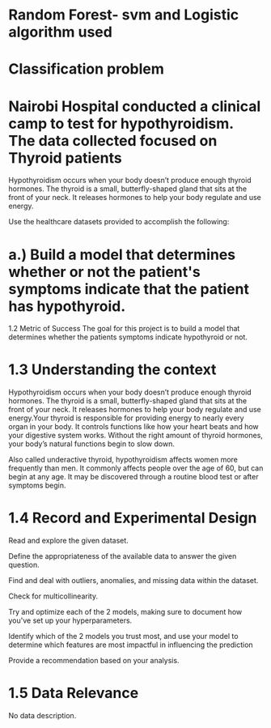 # Random Forest- svm and Logistic algorithm used
# Classification problem

# Nairobi Hospital conducted a clinical camp to test for hypothyroidism. The data collected focused on Thyroid patients

Hypothyroidism occurs when your body doesn’t produce enough thyroid hormones. The thyroid is a small, butterfly-shaped gland that sits at the front of your neck. It releases hormones to help your body regulate and use energy.

Use the healthcare datasets provided to accomplish the following:


# a.) Build a model that determines whether or not the patient's symptoms indicate that the patient has hypothyroid.

1.2 Metric of Success
The goal for this project is to build a model that determines whether the patients symptoms indicate hypothyroid or not.

# 1.3 Understanding the context
Hypothyroidism occurs when your body doesn’t produce enough thyroid hormones. The thyroid is a small, butterfly-shaped gland that sits at the front of your neck. It releases hormones to help your body regulate and use energy.Your thyroid is responsible for providing energy to nearly every organ in your body. It controls functions like how your heart beats and how your digestive system works. Without the right amount of thyroid hormones, your body’s natural functions begin to slow down.

Also called underactive thyroid, hypothyroidism affects women more frequently than men. It commonly affects people over the age of 60, but can begin at any age. It may be discovered through a routine blood test or after symptoms begin.

# 1.4 Record and Experimental Design


Read and explore the given dataset.

Define the appropriateness of the available data to answer the given question.

Find and deal with outliers, anomalies, and missing data within the dataset.

Check for multicollinearity.

Try and optimize each of the 2 models, making sure to document how you've set up your hyperparameters.

Identify which of the 2 models you trust most, and use your model to determine which features are most impactful in influencing the prediction

Provide a recommendation based on your analysis.

# 1.5 Data Relevance


No data description.
